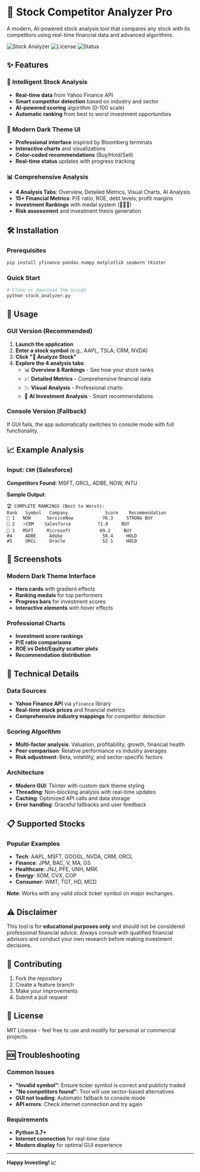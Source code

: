 # 🚀 Stock Competitor Analyzer Pro

A modern, AI-powered stock analysis tool that compares any stock with its competitors using real-time financial data and advanced algorithms.

![Stock Analyzer](https://img.shields.io/badge/Python-3.7+-blue.svg)
![License](https://img.shields.io/badge/License-MIT-green.svg)
![Status](https://img.shields.io/badge/Status-Active-brightgreen.svg)

## ✨ Features

### 🎯 **Intelligent Stock Analysis**
- **Real-time data** from Yahoo Finance API
- **Smart competitor detection** based on industry and sector
- **AI-powered scoring** algorithm (0-100 scale)
- **Automatic ranking** from best to worst investment opportunities

### 🎨 **Modern Dark Theme UI**
- **Professional interface** inspired by Bloomberg terminals
- **Interactive charts** and visualizations
- **Color-coded recommendations** (Buy/Hold/Sell)
- **Real-time status** updates with progress tracking

### 📊 **Comprehensive Analysis**
- **4 Analysis Tabs**: Overview, Detailed Metrics, Visual Charts, AI Analysis
- **15+ Financial Metrics**: P/E ratio, ROE, debt levels, profit margins
- **Investment Rankings** with medal system (🥇🥈🥉)
- **Risk assessment** and investment thesis generation

## 🛠️ Installation

### Prerequisites
```bash
pip install yfinance pandas numpy matplotlib seaborn tkinter
```

### Quick Start
```bash
# Clone or download the script
python stock_analyzer.py
```

## 🚀 Usage

### GUI Version (Recommended)
1. **Launch the application**
2. **Enter a stock symbol** (e.g., AAPL, TSLA, CRM, NVDA)
3. **Click "🚀 Analyze Stock"**
4. **Explore the 4 analysis tabs**:
   - 📊 **Overview & Rankings** - See how your stock ranks
   - 📈 **Detailed Metrics** - Comprehensive financial data
   - 📉 **Visual Analysis** - Professional charts
   - 🎯 **AI Investment Analysis** - Smart recommendations

### Console Version (Fallback)
If GUI fails, the app automatically switches to console mode with full functionality.

## 📈 Example Analysis

### Input: `CRM` (Salesforce)
**Competitors Found**: MSFT, ORCL, ADBE, NOW, INTU

**Sample Output**:
```
🏆 COMPLETE RANKINGS (Best to Worst):
Rank   Symbol   Company              Score    Recommendation
🥇 1   NOW      ServiceNow           76.3     STRONG BUY
🥈 2   ⭐CRM    Salesforce          71.8     BUY
🥉 3   MSFT     Microsoft           69.2     BUY
#4     ADBE     Adobe               58.4     HOLD
#5     ORCL     Oracle              52.1     HOLD
```

## 🎨 Screenshots

### Modern Dark Theme Interface
- **Hero cards** with gradient effects
- **Ranking medals** for top performers  
- **Progress bars** for investment scores
- **Interactive elements** with hover effects

### Professional Charts
- **Investment score rankings**
- **P/E ratio comparisons**
- **ROE vs Debt/Equity scatter plots**
- **Recommendation distribution**

## 🔧 Technical Details

### Data Sources
- **Yahoo Finance API** via `yfinance` library
- **Real-time stock prices** and financial metrics
- **Comprehensive industry mappings** for competitor detection

### Scoring Algorithm
- **Multi-factor analysis**: Valuation, profitability, growth, financial health
- **Peer comparison**: Relative performance vs industry averages
- **Risk adjustment**: Beta, volatility, and sector-specific factors

### Architecture
- **Modern GUI**: Tkinter with custom dark theme styling
- **Threading**: Non-blocking analysis with real-time updates  
- **Caching**: Optimized API calls and data storage
- **Error handling**: Graceful fallbacks and user feedback

## 📋 Supported Stocks

### Popular Examples
- **Tech**: AAPL, MSFT, GOOGL, NVDA, CRM, ORCL
- **Finance**: JPM, BAC, V, MA, GS
- **Healthcare**: JNJ, PFE, UNH, MRK
- **Energy**: XOM, CVX, COP
- **Consumer**: WMT, TGT, HD, MCD

**Note**: Works with any valid stock ticker symbol on major exchanges.

## ⚠️ Disclaimer

This tool is for **educational purposes only** and should not be considered professional financial advice. Always consult with qualified financial advisors and conduct your own research before making investment decisions.

## 🤝 Contributing

1. Fork the repository
2. Create a feature branch
3. Make your improvements
4. Submit a pull request

## 📄 License

MIT License - feel free to use and modify for personal or commercial projects.

## 🆘 Troubleshooting

### Common Issues
- **"Invalid symbol"**: Ensure ticker symbol is correct and publicly traded
- **"No competitors found"**: Tool will use sector-based alternatives
- **GUI not loading**: Automatic fallback to console mode
- **API errors**: Check internet connection and try again

### Requirements
- **Python 3.7+**
- **Internet connection** for real-time data
- **Modern display** for optimal GUI experience

---

**Happy Investing! 📈**